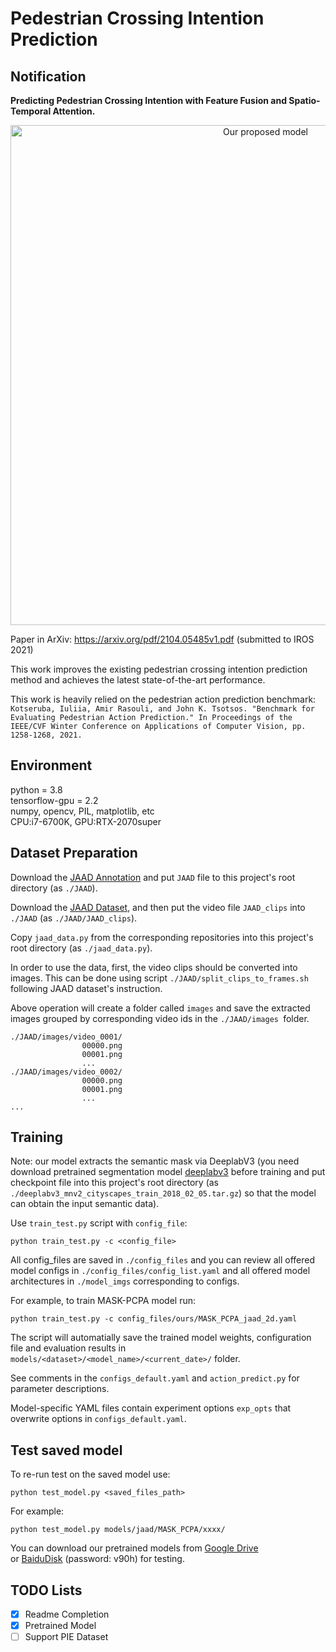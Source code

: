 # Pedestrian Crossing Intention Prediction  
  
## Notification  

**Predicting Pedestrian Crossing Intention with Feature Fusion and Spatio-Temporal Attention.**  

<p align="center">
<img src="model.png" alt="Our proposed model" align="middle" width="800"/>
</p>

Paper in ArXiv: https://arxiv.org/pdf/2104.05485v1.pdf (submitted to IROS 2021)  

This work improves the existing pedestrian crossing intention prediction method and achieves the latest state-of-the-art performance.    

This work is heavily relied on the pedestrian action prediction benchmark: `Kotseruba, Iuliia, Amir Rasouli, and John K. Tsotsos. "Benchmark for Evaluating Pedestrian Action Prediction." In Proceedings of the IEEE/CVF Winter Conference on Applications of Computer Vision, pp. 1258-1268, 2021.`

## Environment 

python = 3.8  
tensorflow-gpu = 2.2   
numpy, opencv, PIL, matplotlib, etc  
CPU:i7-6700K, GPU:RTX-2070super  

## Dataset Preparation  

Download the [JAAD Annotation](https://github.com/ykotseruba/JAAD) and put `JAAD` file to this project's root directory (as `./JAAD`).  

Download the [JAAD Dataset](http://data.nvision2.eecs.yorku.ca/JAAD_dataset/), and then put the video file `JAAD_clips` into `./JAAD` (as `./JAAD/JAAD_clips`).  

Copy `jaad_data.py` from the corresponding repositories into this project's root directory (as `./jaad_data.py`).  

In order to use the data, first, the video clips should be converted into images. This can be done using script `./JAAD/split_clips_to_frames.sh` following JAAD dataset's instruction.  

Above operation will create a folder called `images` and save the extracted images grouped by corresponding video ids in the `./JAAD/images `folder.  
```
./JAAD/images/video_0001/
				00000.png
				00001.png
				...
./JAAD/images/video_0002/
				00000.png
				00001.png
				...		
...
```
## Training   

Note: our model extracts the semantic mask via DeeplabV3 (you need download pretrained segmentation model [deeplabv3](http://download.tensorflow.org/models/deeplabv3_mnv2_cityscapes_train_2018_02_05.tar.gz) before training and put checkpoint file into this project's root directory (as `./deeplabv3_mnv2_cityscapes_train_2018_02_05.tar.gz`) so that the model can obtain the input semantic data).    

Use `train_test.py` script with `config_file`:
```
python train_test.py -c <config_file>
```

All config_files are saved in `./config_files` and you can review all offered model configs in `./config_files/config_list.yaml` and all offered model architectures in `./model_imgs` corresponding to configs.  

For example, to train MASK-PCPA model run:  

```
python train_test.py -c config_files/ours/MASK_PCPA_jaad_2d.yaml
```  

The script will automatially save the trained model weights, configuration file and evaluation results in `models/<dataset>/<model_name>/<current_date>/` folder.

See comments in the `configs_default.yaml` and `action_predict.py` for parameter descriptions.

Model-specific YAML files contain experiment options `exp_opts` that overwrite options in `configs_default.yaml`.  


## Test saved model  

To re-run test on the saved model use:  

```
python test_model.py <saved_files_path>
```

For example:  
```
python test_model.py models/jaad/MASK_PCPA/xxxx/
```  

You can download our pretrained models from [Google Drive](https://drive.google.com/drive/folders/1Pw1rJT7_Xpe-f-47f0YDyLzLF0cjALpH?usp=sharing)     
or [BaiduDisk](https://pan.baidu.com/s/1GTvrcfe4a34sfwydVSQDqg) (password: v90h) for testing.    

## TODO Lists

- [x] Readme Completion
- [x] Pretrained Model
- [ ] Support PIE Dataset
